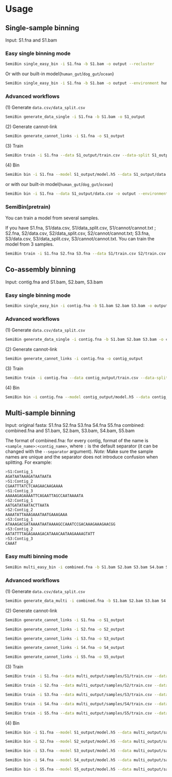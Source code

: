 # Usage

## Single-sample binning

Input: S1.fna and S1.bam

### Easy single binning mode

```bash
SemiBin single_easy_bin -i S1.fna -b S1.bam -o output --recluster
```
Or with our built-in model(`human_gut`/`dog_gut`/`ocean`)
```bash
SemiBin single_easy_bin -i S1.fna -b S1.bam -o output --environment human_gut --recluster
```
### Advanced workflows

(1)  Generate `data.csv/data_split.csv` 
```bash
SemiBin generate_data_single -i S1.fna -b S1.bam -o S1_output
```
(2) Generate cannot-link 
```bash
SemiBin generate_cannot_links -i S1.fna -o S1_output
```
(3) Train
```bash
SemiBin train -i S1.fna --data S1_output/train.csv --data-split S1_output/train_split.csv -c S1_output/cannot/cannot.txt -o S1_output --mode single
```
(4) Bin 
```bash
SemiBin bin -i S1.fna --model S1_output/model.h5 --data S1_output/data.csv -o output --recluster
```
or with our built-in model(`human_gut`/`dog_gut`/`ocean`)
```bash
SemiBin bin -i S1.fna --data S1_output/data.csv -o output --environment human_gut --recluster
```

### SemiBin(pretrain)
You can train a model from several samples. 

If you have S1.fna, S1/data.csv,  S1/data_split.csv, S1/cannot/cannot.txt ; S2.fna, S2/data.csv,  S2/data_split.csv, S2/cannot/cannot.txt; S3.fna, S3/data.csv,  S3/data_split.csv, S3/cannot/cannot.txt. You can train the model from 3 samples.

```bash
SemiBin train -i S1.fna S2.fna S3.fna --data S1/train.csv S2/train.csv S3/train.csv --data-split S1/train_split.csv S2/train_split.csv S3/train_split.csv -c S1/cannot.txt s2/cannot.txt S3/cannot.txt -o output --mode several 
```

## Co-assembly binning

Input: contig.fna and S1.bam, S2.bam, S3.bam

### Easy single binning mode
```bash
SemiBin single_easy_bin -i contig.fna -b S1.bam S2.bam S3.bam -o output --recluster
```
### Advanced workflows

(1)  Generate `data.csv/data_split.csv` 
```bash
SemiBin generate_data_single -i contig.fna -b S1.bam S2.bam S3.bam -o contig_output
```
(2) Generate cannot-link 
```bash
SemiBin generate_cannot_links -i contig.fna -o contig_output
```
(3) Train
```bash
SemiBin train -i contig.fna --data contig_output/train.csv --data-split contig_output/train_split.csv -c contig_output/cannot/cannot.txt -o contig_output --mode single
```
(4) Bin
```bash
SemiBin bin -i contig.fna --model contig_output/model.h5 --data contig_output/data.csv -o output --recluster
```


## Multi-sample binning

Input: 
original fasta: S1.fna S2.fna S3.fna S4.fna S5.fna 
combined: combined.fna and S1.bam, S2.bam, S3.bam, S4.bam, S5.bam

The format of combined.fna: for every contig, format of the name is `<sample_name>:<contig_name>`, where
`:` is the default separator (it can be changed with the `--separator`
argument). *Note:* Make sure the sample names are unique and  the separator
does not introduce confusion when splitting. For example:

```bash
>S1:Contig_1
AGATAATAAAGATAATAATA
>S1:Contig_2
CGAATTTATCTCAAGAACAAGAAAA
>S1:Contig_3
AAAAAGAGAAAATTCAGAATTAGCCAATAAAATA
>S2:Contig_1
AATGATATAATACTTAATA
>S2:Contig_2
AAAATATTAAAGAAATAATGAAAGAAA
>S3:Contig_1
ATAAAGACGATAAAATAATAAAAGCCAAATCCGACAAAGAAAGAACGG
>S3:Contig_2
AATATTTTAGAGAAAGACATAAACAATAAGAAAAGTATT
>S3:Contig_3
CAAAT
```
### Easy multi binning mode
```bash
SemiBin multi_easy_bin -i combined.fna -b S1.bam S2.bam S3.bam S4.bam S5.bam -o multi_output --recluster
```

### Advanced workflows

(1)  Generate `data.csv/data_split.csv` 
```bash
SemiBin generate_data_multi -i combined.fna -b S1.bam S2.bam S3.bam S4.bam S5.bam -o output -s :
```
(2) Generate cannot-link 
```bash
SemiBin generate_cannot_links -i S1.fna -o S1_output
```
```bash
SemiBin generate_cannot_links -i S2.fna -o S2_output
```
```bash
SemiBin generate_cannot_links -i S3.fna -o S3_output
```
```bash
SemiBin generate_cannot_links -i S4.fna -o S4_output
```
```bash
SemiBin generate_cannot_links -i S5.fna -o S5_output
```
(3) Train
```bash
SemiBin train -i S1.fna --data multi_output/samples/S1/train.csv --data-split multi_output/samples/S1/train_split.csv -c S1_output/cannot/cannot.txt -o S1_output --mode single
```
```bash
SemiBin train -i S2.fna --data multi_output/samples/S2/train.csv --data-split multi_output/samples/S2/train_split.csv -c S2_output/cannot/cannot.txt -o S2_output --mode single
```
```bash
SemiBin train -i S3.fna --data multi_output/samples/S3/train.csv --data-split multi_output/samples/S3/train_split.csv -c S3_output/cannot/cannot.txt -o S3_output --mode single
```
```bash
SemiBin train -i S4.fna --data multi_output/samples/S4/train.csv --data-split multi_output/samples/S4/train_split.csv -c S4_output/cannot/cannot.txt -o S4_output --mode single
```
```bash
SemiBin train -i S5.fna --data multi_output/samples/S5/train.csv --data-split multi_output/samples/S5/train_split.csv -c S5_output/cannot/cannot.txt -o S5_output --mode single
```
(4) Bin
```bash
SemiBin bin -i S1.fna --model S1_output/model.h5 --data multi_output/samples/S1/data.csv -o output --recluster
```
```bash
SemiBin bin -i S2.fna --model S2_output/model.h5 --data multi_output/samples/S2/data.csv -o output --recluster
```
```bash
SemiBin bin -i S3.fna --model S3_output/model.h5 --data multi_output/samples/S3/data.csv -o output --recluster
```
```bash
SemiBin bin -i S4.fna --model S4_output/model.h5 --data multi_output/samples/S4/data.csv -o output --recluster
```
```bash
SemiBin bin -i S5.fna --model S5_output/model.h5 --data multi_output/samples/S5/data.csv -o output --recluster
```

